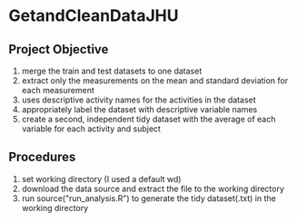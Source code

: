 # GetandCleanDataJHU
## Project Objective
  1. merge the train and test datasets to one dataset
  2. extract only the measurements on the mean and standard deviation for each measurement
  3. uses descriptive activity names for the activities in the dataset
  4. appropriately label the dataset with descriptive variable names
  5. create a second, independent tidy dataset with the average of each variable for each activity and subject

## Procedures
  1. set working directory (I used a default wd)
  2. download the data source and extract the file to the working directory
  3. run source("run_analysis.R") to generate the tidy dataset(.txt) in the working directory
 
